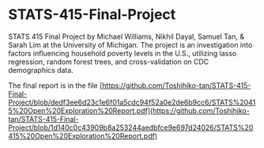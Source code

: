 # STATS-415-Final-Project
 STATS 415 Final Project by Michael Williams, Nikhil Dayal, Samuel Tan, & Sarah Lim at the University of Michigan. The project is an investigation into factors influencing household poverty levels in the U.S., utilizing lasso regression, random forest trees, and cross-validation on CDC demographics data.

The final report is in the file [https://github.com/Toshihiko-tan/STATS-415-Final-Project/blob/dedf3ee6d23c1e6f01a5cdc94f52a0e2de6b9cc6/STATS%20415%20Open%20Exploration%20Report.pdf](https://github.com/Toshihiko-tan/STATS-415-Final-Project/blob/1d140c0c43909b8a253244aedbfce9e697d24026/STATS%20415%20Open%20Exploration%20Report.pdf)
